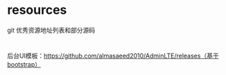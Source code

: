 # resources
git  优秀资源地址列表和部分源码
#
后台UI模板：https://github.com/almasaeed2010/AdminLTE/releases（基于bootstrap）
